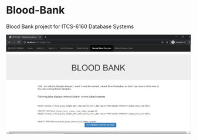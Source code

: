 # Blood-Bank
Blood Bank project for ITCS-6160 Database Systems

![image](https://github.com/abhisheksat/Blood-Bank/blob/master/screenshot.PNG)
